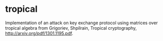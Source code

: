 # tropical

Implementation of an attack on key exchange protocol using matrices over tropical algebra from
Grigoriev, Shpilrain, Tropical cryptography, http://arxiv.org/pdf/1301.1195.pdf.
